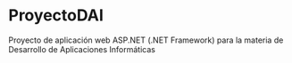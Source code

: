 # ProyectoDAI
Proyecto de aplicación web ASP.NET (.NET Framework) para la materia de Desarrollo de Aplicaciones Informáticas
